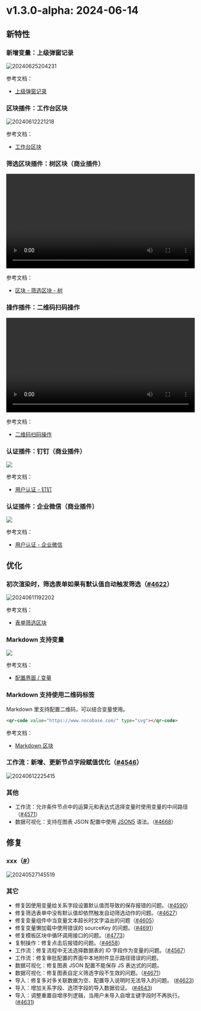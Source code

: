 # v1.3.0-alpha: 2024-06-14

## 新特性

### 新增变量：上级弹窗记录

![20240625204231](https://nocobase-docs.oss-cn-beijing.aliyuncs.com/20240625204231.png)

参考文档：

- [上级弹窗记录](/handbook/ui/variables#上级弹窗记录)

### 区块插件：工作台区块

![20240612221218](https://static-docs.nocobase.com/20240612221218.png)

参考文档：

- [工作台区块](/handbook/block-workbench)

### 筛选区块插件：树区块（商业插件）

<video width="100%" controls>
  <source src="https://static-docs.nocobase.com/20240607144133_rec_.mp4" type="video/mp4">
</video>

参考文档：

- [区块 - 筛选区块 - 树](/handbook/block-tree)

### 操作插件：二维码扫码操作

<video width="100%" controls>
  <source src="https://static-docs.nocobase.com/20240612214013_rec_.mp4" type="video/mp4">
</video>

参考文档：

- [二维码扫码操作](/handbook/action-qr-scan)

### 认证插件：钉钉（商业插件）

![](https://static-docs.nocobase.com/202406120016896.png)

参考文档：

- [用户认证 - 钉钉](https://docs-cn.nocobase.com/handbook/auth-dingtalk)

### 认证插件：企业微信（商业插件）

![](https://static-docs.nocobase.com/202406272116978.png)

参考文档：

- [用户认证 - 企业微信](https://docs-cn.nocobase.com/handbook/auth-wecom)

## 优化

### 初次渲染时，筛选表单如果有默认值自动触发筛选（<a href="https://github.com/nocobase/nocobase/pull/4622" target="_blank">#4622</a>）

![20240611192202](https://nocobase-docs.oss-cn-beijing.aliyuncs.com/20240611192202.gif)

参考文档：

- [表单筛选区块](https://docs-cn.nocobase.com/handbook/ui/blocks/filter-blocks/form#%E7%BB%99%E5%AD%97%E6%AE%B5%E8%AE%BE%E7%BD%AE%E9%BB%98%E8%AE%A4%E5%80%BC)

### Markdown 支持变量

![](https://static-docs.nocobase.com/20240612205857.png)

参考文档：

- [配置界面 / 变量](/handbook/ui/variables)

### Markdown 支持使用二维码标签

Markdown 里支持配置二维码，可以结合变量使用。

```html
<qr-code value="https://www.nocobase.com/" type="svg"></qr-code>
```

参考文档：

- [Markdown 区块](/handbook/ui/blocks/other-blocks/markdown)

### 工作流：新增、更新节点字段赋值优化（<a href="https://github.com/nocobase/nocobase/pull/4546" target="_blank">#4546</a>）

![20240612225415](https://static-docs.nocobase.com/20240612225415.png)

### 其他

- 工作流：允许条件节点中的运算元和表达式选择变量时使用变量的中间路径（<a href="https://github.com/nocobase/nocobase/pull/4571" target="_blank">#4571</a>）
- 数据可视化：支持在图表 JSON 配置中使用 <a href="https://json5.org/" target="_blank">JSON5</a> 语法。（<a href="https://github.com/nocobase/nocobase/pull/4668" target="_blank">#4668</a>）

## 修复

### xxx（<a href="" target="_blank">#</a>）

![20240527145519](https://static-docs.nocobase.com/20240527145519.png)

### 其它

- 修复因使用变量给关系字段设置默认值而导致的保存报错的问题。（<a href="https://github.com/nocobase/nocobase/pull/4590" target="_blank">#4590</a>）
- 修复筛选表单中没有默认值却依然触发自动筛选动作的问题。（<a href="https://github.com/nocobase/nocobase/pull/4627" target="_blank">#4627</a>）
- 修复变量组件中当变量文本超长时文字溢出的问题（<a href="https://github.com/nocobase/nocobase/pull/4605" target="_blank">#4605</a>）
- 修复变量懒加载中使用错误的 sourceKey 的问题。（<a href="https://github.com/nocobase/nocobase/pull/4691" target="_blank">#4691</a>）
- 修复模板区块中循环调用接口的问题。（<a href="https://github.com/nocobase/nocobase/pull/4773" target="_blank">#4773</a>）
- 复制操作：修复点击后报错的问题。（<a href="https://github.com/nocobase/nocobase/pull/4658" target="_blank">#4658</a>）
- 工作流：修复流程中无法选择数据表的 ID 字段作为变量的问题。（<a href="https://github.com/nocobase/nocobase/pull/4567" target="_blank">#4567</a>）
- 工作流：修复审批配置的界面中本地附件显示路径错误的问题。
- 数据可视化：修复图表 JSON 配置不能保存 JS 表达式的问题。
- 数据可视化：修复图表自定义筛选字段不生效的问题。（<a href="https://github.com/nocobase/nocobase/pull/4671" target="_blank">#4671</a>）
- 导入：修复多对多关联数据为空、配置导入说明时无法导入的问题。 (<a href="https://github.com/nocobase/nocobase/pull/4623">#4623</a>)
- 导入：增加关系字段、选项字段的导入数据验证。 (<a href="https://github.com/nocobase/nocobase/pull/4643">#4643</a>)
- 导入：调整重置自增序列逻辑，当用户未导入自增主键字段时不再执行。(<a href="https://github.com/nocobase/nocobase/pull/4631">#4631</a>)
